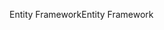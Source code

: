 <span data-ttu-id="cca48-101">Entity Framework</span><span class="sxs-lookup"><span data-stu-id="cca48-101">Entity Framework</span></span>